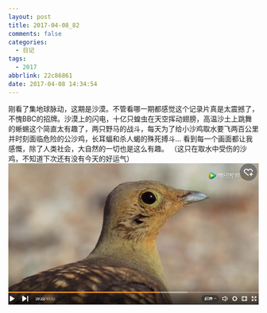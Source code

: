 ```yaml
---
layout: post
title: 2017-04-08_82
comments: false
categories:
  - 日记
tags:
  - 2017
abbrlink: 22c86861
date: 2017-04-08 14:34:54
---
```


  刚看了集地球脉动，这期是沙漠。不管看哪一期都感觉这个记录片真是太震撼了，不愧BBC的招牌。沙漠上的闪电，十亿只蝗虫在天空挥动翅膀，高温沙土上跳舞的蜥蜴这个简直太有趣了，两只野马的战斗，每天为了给小沙鸡取水要飞两百公里并时刻面临危险的公沙鸡，长耳蝠和杀人蝎的殊死搏斗... 看到每一个画面都让我感慨，除了人类社会，大自然的一切也是这么有趣。
（这只在取水中受伤的沙鸡，不知道下次还有没有今天的好运气）
![](/assets/img/2017/20170408143253.jpg)

